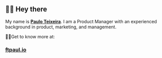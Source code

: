 

## 👋🏽 Hey there

My name is <u>**Paulo Teixeira**</u>. I am a Product Manager with an experienced background in product, marketing, and management.


🧙‍♂️Get to know more at: 

### [ftpaul.io](https://ftpaul.io?utm_source=github.com&utm_medium=referral&utm_campaign=readme)


